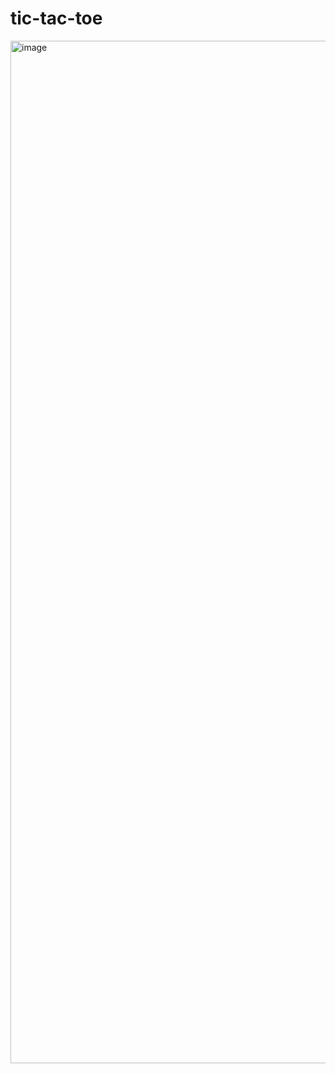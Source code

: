 # tic-tac-toe
<img width="1636" alt="image" src="https://user-images.githubusercontent.com/75541791/232557346-2efb1133-bf49-4727-a8f8-54e578adf7dd.png">
